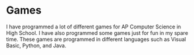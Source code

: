 # Games
I have programmed a lot of different games for AP Computer Science in High School. I have also programmed some games just for fun in my spare time.
These games are programmed in different languages such as Visual Basic, Python, and Java.

